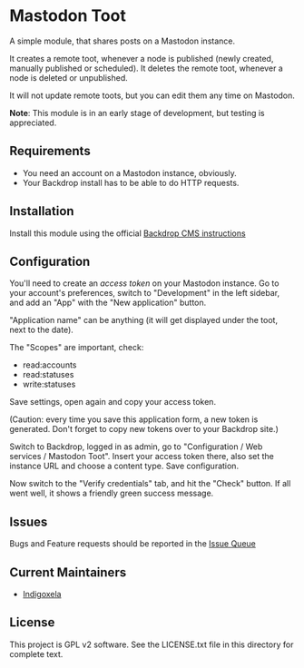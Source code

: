 # Mastodon Toot

A simple module, that shares posts on a Mastodon instance.

It creates a remote toot, whenever a node is published (newly created,
manually published or scheduled).
It deletes the remote toot, whenever a node is deleted
 or unpublished.

It will not update remote toots, but you can edit them any time on Mastodon.

**Note**: This module is in an early stage of development, but testing is
appreciated.

## Requirements

- You need an account on a Mastodon instance, obviously.
- Your Backdrop install has to be able to do HTTP requests.

## Installation

Install this module using the official 
  [Backdrop CMS instructions](https://docs.backdropcms.org/documentation/extend-with-modules)

## Configuration

You'll need to create an *access token* on your Mastodon instance. Go to your
account's preferences, switch to "Development" in the left sidebar, and add an
 "App" with the "New application" button.

"Application name" can be anything (it will get displayed under the toot,
next to the date).

The "Scopes" are important, check:

- read:accounts
- read:statuses
- write:statuses

Save settings, open again and copy your access token.

(Caution: every time you save this application form, a new token is generated. Don't
forget to copy new tokens over to your Backdrop site.)

Switch to Backdrop, logged in as admin, go to "Configuration / Web services / Mastodon Toot".
Insert your access token there, also set the instance URL and choose a
content type. Save configuration.

Now switch to the "Verify credentials" tab, and hit the "Check" button. If
all went well, it shows a friendly green success message.

## Issues

Bugs and Feature requests should be reported in the 
 [Issue Queue](https://github.com/backdrop-contrib/mastotoot/issues)

## Current Maintainers

- [Indigoxela](https://github.com/indigoxela)

## License

This project is GPL v2 software. See the LICENSE.txt file in this directory for complete text.
